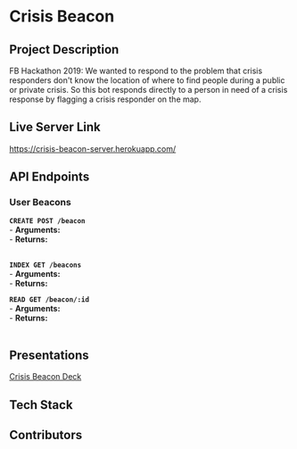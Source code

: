 # Crisis Beacon

## Project Description
FB Hackathon 2019: We wanted to respond to the problem that crisis responders don't know the location of where to find people during a public or private crisis. So this bot responds directly to a person in need of a crisis response by flagging a crisis responder on the map.

## Live Server Link
https://crisis-beacon-server.herokuapp.com/

## API Endpoints

### User Beacons
**`CREATE POST /beacon`** <br>
    - **Arguments:**   <br>
    - **Returns:**   
 <br>

**`INDEX GET /beacons`**  <br>
    - **Arguments:** <br>
    - **Returns:**   

**`READ GET /beacon/:id`**  <br>
    - **Arguments:** <br>
    - **Returns:**   
 <br>

## Presentations
[Crisis Beacon Deck](https://docs.google.com/presentation/d/1Ep9Jvll6JiroeZ6YXOi2AEokbLixljNxYOLQyRTfaZI/edit?usp=sharing)


## Tech Stack

## Contributors

 